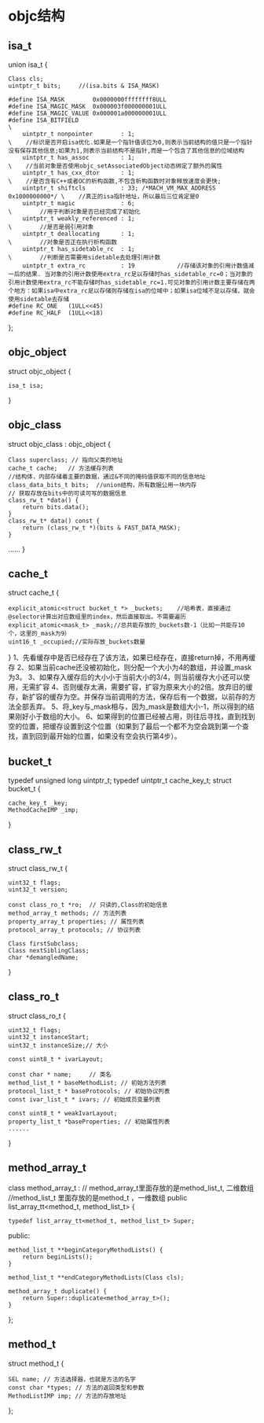 #  objc结构

## isa_t
union isa_t {

    Class cls;
    uintptr_t bits;     //(isa.bits & ISA_MASK)
    
    #define ISA_MASK        0x0000000ffffffff8ULL
    #define ISA_MAGIC_MASK  0x000003f000000001ULL
    #define ISA_MAGIC_VALUE 0x000001a000000001ULL
    #define ISA_BITFIELD                                                      \
        uintptr_t nonpointer        : 1;                                       \    //标识是否开启isa优化.如果是一个指针值该位为0,则表示当前结构的值只是一个指针没有保存其他信息;如果为1,则表示当前结构不是指针,而是一个包含了其他信息的位域结构
        uintptr_t has_assoc         : 1;                                       \    //当前对象是否使用objc_setAssociatedObject动态绑定了额外的属性
        uintptr_t has_cxx_dtor      : 1;                                       \    //是否含有C++或者OC的析构函数,不包含析构函数时对象释放速度会更快;
        uintptr_t shiftcls          : 33; /*MACH_VM_MAX_ADDRESS 0x1000000000*/ \    //真正的isa指针地址，所以最后三位肯定是0
        uintptr_t magic             : 6;                                       \        //用于判断对象是否已经完成了初始化
        uintptr_t weakly_referenced : 1;                                       \        //是否是弱引用对象
        uintptr_t deallocating      : 1;                                       \        //对象是否正在执行析构函数
        uintptr_t has_sidetable_rc  : 1;                                       \        //判断是否需要用sidetable去处理引用计数
        uintptr_t extra_rc          : 19            //存储该对象的引用计数值减一后的结果. 当对象的引用计数使用extra_rc足以存储时has_sidetable_rc=0；当对象的引用计数使用extra_rc不能存储时has_sidetable_rc=1.可见对象的引用计数主要存储在两个地方：如果isa中extra_rc足以存储则存储在isa的位域中；如果isa位域不足以存储，就会使用sidetable去存储
    #define RC_ONE   (1ULL<<45)
    #define RC_HALF  (1ULL<<18)
};

## objc_object
struct objc_object {

    isa_t isa;
}

## objc_class
struct objc_class : objc_object {

    Class superclass; // 指向父类的地址
    cache_t cache;   // 方法缓存列表
    //结构体，内部存储着主要的数据，通过&不同的掩码值获取不同的信息地址
    class_data_bits_t bits;  //union结构，所有数据公用一块内存
    // 获取存放在bits中的可读可写的数据信息
    class_rw_t *data() { 
        return bits.data();
    }
    class_rw_t* data() const {
        return (class_rw_t *)(bits & FAST_DATA_MASK);
    }
   ......
}

## cache_t
struct cache_t {

    explicit_atomic<struct bucket_t *> _buckets;    //哈希表，直接通过@selector计算出对应数组里的index，然后直接取出。不需要遍历
    explicit_atomic<mask_t> _mask;//总共能存放的_buckets数-1（比如一共能存10个，这里的_mask为9）
    uint16_t _occupied;//实际存放_buckets数量
}
1、先看缓存中是否已经存在了该方法，如果已经存在，直接return掉，不用再缓存
2、如果当前cache还没被初始化，则分配一个大小为4的数组，并设置_mask为3。
3、如果存入缓存后的大小小于当前大小的3/4，则当前缓存大小还可以使用，无需扩容
4、否则缓存太满，需要扩容，扩容为原来大小的2倍。放弃旧的缓存，新扩容的缓存为空。并保存当前调用的方法，保存后有一个数据，以前存的方法全部丢弃。
5、将_key与_mask相与，因为_mask是数组大小-1，所以得到的结果刚好小于数组的大小。
6、如果得到的位置已经被占用，则往后寻找，直到找到空的位置，把缓存设置到这个位置（如果到了最后一个都不为空会跳到第一个查找，直到回到最开始的位置，如果没有空会执行第4步）。

## bucket_t
typedef unsigned long     uintptr_t;
typedef uintptr_t     cache_key_t;
struct bucket_t {

    cache_key_t _key;
    MethodCacheIMP _imp;
}

## class_rw_t
struct class_rw_t {

    uint32_t flags;
    uint32_t version;
  
    const class_ro_t *ro;  // 只读的,Class的初始信息
    method_array_t methods; // 方法列表
    property_array_t properties; // 属性列表
    protocol_array_t protocols; // 协议列表

    Class firstSubclass;
    Class nextSiblingClass;
    char *demangledName;
}

## class_ro_t
struct class_ro_t {

    uint32_t flags;
    uint32_t instanceStart;
    uint32_t instanceSize;// 大小

    const uint8_t * ivarLayout;
    
    const char * name;     // 类名
    method_list_t * baseMethodList; // 初始方法列表
    protocol_list_t * baseProtocols; // 初始协议列表
    const ivar_list_t * ivars; // 初始成员变量列表

    const uint8_t * weakIvarLayout;
    property_list_t *baseProperties; // 初始属性列表
    ......
}

## method_array_t
class method_array_t : 
// method_array_t里面存放的是method_list_t, 二维数组
//method_list_t 里面存放的是method_t ，一维数组
    public list_array_tt<method_t, method_list_t> 
{

    typedef list_array_tt<method_t, method_list_t> Super;
 public:
 
    method_list_t **beginCategoryMethodLists() {
        return beginLists();
    }
    
    method_list_t **endCategoryMethodLists(Class cls);

    method_array_t duplicate() {
        return Super::duplicate<method_array_t>();
    }
};

## method_t
struct method_t {

    SEL name; // 方法选择器，也就是方法的名字
    const char *types; // 方法的返回类型和参数
    MethodListIMP imp; // 方法的存放地址
};
